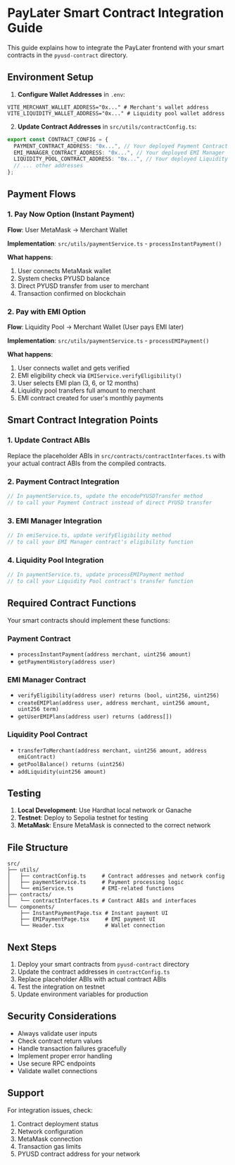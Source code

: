 # PayLater Smart Contract Integration Guide

This guide explains how to integrate the PayLater frontend with your smart contracts in the `pyusd-contract` directory.

## Environment Setup

1. **Configure Wallet Addresses** in `.env`:
```env
VITE_MERCHANT_WALLET_ADDRESS="0x..." # Merchant's wallet address
VITE_LIQUIDITY_WALLET_ADDRESS="0x..." # Liquidity pool wallet address
```

2. **Update Contract Addresses** in `src/utils/contractConfig.ts`:
```typescript
export const CONTRACT_CONFIG = {
  PAYMENT_CONTRACT_ADDRESS: "0x...", // Your deployed Payment Contract
  EMI_MANAGER_CONTRACT_ADDRESS: "0x...", // Your deployed EMI Manager
  LIQUIDITY_POOL_CONTRACT_ADDRESS: "0x...", // Your deployed Liquidity Pool
  // ... other addresses
};
```

## Payment Flows

### 1. Pay Now Option (Instant Payment)
**Flow**: User MetaMask → Merchant Wallet

**Implementation**: `src/utils/paymentService.ts` - `processInstantPayment()`

**What happens**:
1. User connects MetaMask wallet
2. System checks PYUSD balance
3. Direct PYUSD transfer from user to merchant
4. Transaction confirmed on blockchain

### 2. Pay with EMI Option
**Flow**: Liquidity Pool → Merchant Wallet (User pays EMI later)

**Implementation**: `src/utils/paymentService.ts` - `processEMIPayment()`

**What happens**:
1. User connects wallet and gets verified
2. EMI eligibility check via `EMIService.verifyEligibility()`
3. User selects EMI plan (3, 6, or 12 months)
4. Liquidity pool transfers full amount to merchant
5. EMI contract created for user's monthly payments

## Smart Contract Integration Points

### 1. Update Contract ABIs
Replace the placeholder ABIs in `src/contracts/contractInterfaces.ts` with your actual contract ABIs from the compiled contracts.

### 2. Payment Contract Integration
```typescript
// In paymentService.ts, update the encodePYUSDTransfer method
// to call your Payment Contract instead of direct PYUSD transfer
```

### 3. EMI Manager Integration
```typescript
// In emiService.ts, update verifyEligibility method
// to call your EMI Manager contract's eligibility function
```

### 4. Liquidity Pool Integration
```typescript
// In paymentService.ts, update processEMIPayment method
// to call your Liquidity Pool contract's transfer function
```

## Required Contract Functions

Your smart contracts should implement these functions:

### Payment Contract
- `processInstantPayment(address merchant, uint256 amount)`
- `getPaymentHistory(address user)`

### EMI Manager Contract
- `verifyEligibility(address user) returns (bool, uint256, uint256)`
- `createEMIPlan(address user, address merchant, uint256 amount, uint256 term)`
- `getUserEMIPlans(address user) returns (address[])`

### Liquidity Pool Contract
- `transferToMerchant(address merchant, uint256 amount, address emiContract)`
- `getPoolBalance() returns (uint256)`
- `addLiquidity(uint256 amount)`

## Testing

1. **Local Development**: Use Hardhat local network or Ganache
2. **Testnet**: Deploy to Sepolia testnet for testing
3. **MetaMask**: Ensure MetaMask is connected to the correct network

## File Structure

```
src/
├── utils/
│   ├── contractConfig.ts     # Contract addresses and network config
│   ├── paymentService.ts     # Payment processing logic
│   └── emiService.ts         # EMI-related functions
├── contracts/
│   └── contractInterfaces.ts # Contract ABIs and interfaces
└── components/
    ├── InstantPaymentPage.tsx # Instant payment UI
    ├── EMIPaymentPage.tsx     # EMI payment UI
    └── Header.tsx             # Wallet connection
```

## Next Steps

1. Deploy your smart contracts from `pyusd-contract` directory
2. Update the contract addresses in `contractConfig.ts`
3. Replace placeholder ABIs with actual contract ABIs
4. Test the integration on testnet
5. Update environment variables for production

## Security Considerations

- Always validate user inputs
- Check contract return values
- Handle transaction failures gracefully
- Implement proper error handling
- Use secure RPC endpoints
- Validate wallet connections

## Support

For integration issues, check:
1. Contract deployment status
2. Network configuration
3. MetaMask connection
4. Transaction gas limits
5. PYUSD contract address for your network